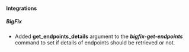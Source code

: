 #### Integrations
##### __BigFix__
- Added **get_endpoints_details** argument to the ***bigfix-get-endpoints*** command to set if details of endpoints should be retrieved or not.
